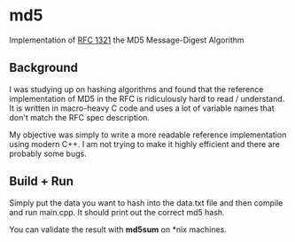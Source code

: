 # md5
Implementation of [RFC 1321](https://www.rfc-editor.org/rfc/rfc1321) the MD5 Message-Digest Algorithm

## Background

I was studying up on hashing algorithms and found that the reference implementation of MD5 in the RFC is ridiculously hard to read / understand. It is written in macro-heavy C code and uses a lot of variable names that don't match the RFC spec description.

My objective was simply to write a more readable reference implementation using modern C++. I am not trying to make it highly efficient and there are probably some bugs.

## Build + Run
Simply put the data you want to hash into the data.txt file and then compile and run main.cpp. It should print out the correct md5 hash.

You can validate the result with **md5sum** on *nix machines.
